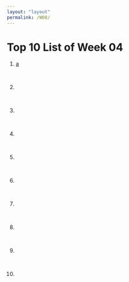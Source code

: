 ```yaml
---
layout: "layout"
permalink: /W08/
---
```


# Top 10 List of Week 04

1. [a](https://youtube.com)<br>


<br>

2. []()<br>


<br>

3. []()<br>


<br>

4. []()<br>


<br>

5. []()<br>


<br>

6. []()<br>


<br>

7. []()<br>


<br>

8. []()<br>


<br>

9. []()<br>


<br>

10. []()<br>

<br>
<br>
<br>
<br>